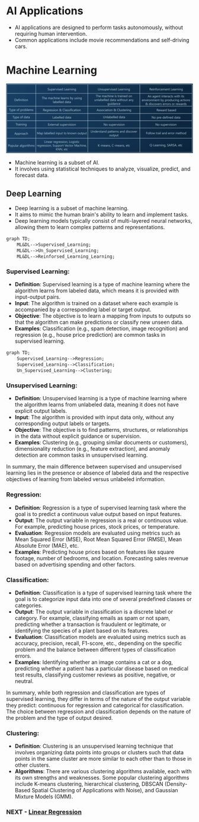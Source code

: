 # AI Applications

- AI applications are designed to perform tasks autonomously, without requiring human intervention.
- Common applications include movie recommendations and self-driving cars.

# Machine Learning

![alt text](ML.png)

- Machine learning is a subset of AI.
- It involves using statistical techniques to analyze, visualize, predict, and forecast data.

## Deep Learning

- Deep learning is a subset of machine learning.
- It aims to mimic the human brain's ability to learn and implement tasks.
- Deep learning models typically consist of multi-layered neural networks, allowing them to learn complex patterns and representations.

```mermaid
graph TD;
    ML&DL-->Supervised_Learning;
    ML&DL-->Un_Supervised_Learning;
    ML&DL-->Reinforsed_Learning_Learning;
```

### Supervised Learning:

- **Definition**: Supervised learning is a type of machine learning where the algorithm learns from labeled data, which means it is provided with input-output pairs.
- **Input**: The algorithm is trained on a dataset where each example is accompanied by a corresponding label or target output.
- **Objective**: The objective is to learn a mapping from inputs to outputs so that the algorithm can make predictions or classify new unseen data.
- **Examples**: Classification (e.g., spam detection, image recognition) and regression (e.g., house price prediction) are common tasks in supervised learning.

```mermaid
graph TD;
    Supervised_Learning-->Regression;
    Supervised_Learning-->Classification;
    Un_Supervised_Learning-->Clustering;
```

### Unsupervised Learning:

- **Definition**: Unsupervised learning is a type of machine learning where the algorithm learns from unlabeled data, meaning it does not have explicit output labels.
- **Input**: The algorithm is provided with input data only, without any corresponding output labels or targets.
- **Objective**: The objective is to find patterns, structures, or relationships in the data without explicit guidance or supervision.
- **Examples**: Clustering (e.g., grouping similar documents or customers), dimensionality reduction (e.g., feature extraction), and anomaly detection are common tasks in unsupervised learning.

In summary, the main difference between supervised and unsupervised learning lies in the presence or absence of labeled data and the respective objectives of learning from labeled versus unlabeled information.

### Regression:

- **Definition**: Regression is a type of supervised learning task where the goal is to predict a continuous value output based on input features.
- **Output**: The output variable in regression is a real or continuous value. For example, predicting house prices, stock prices, or temperature.
- **Evaluation**: Regression models are evaluated using metrics such as Mean Squared Error (MSE), Root Mean Squared Error (RMSE), Mean Absolute Error (MAE), etc.
- **Examples**: Predicting house prices based on features like square footage, number of bedrooms, and location. Forecasting sales revenue based on advertising spending and other factors.

### Classification:

- **Definition**: Classification is a type of supervised learning task where the goal is to categorize input data into one of several predefined classes or categories.
- **Output**: The output variable in classification is a discrete label or category. For example, classifying emails as spam or not spam, predicting whether a transaction is fraudulent or legitimate, or identifying the species of a plant based on its features.
- **Evaluation**: Classification models are evaluated using metrics such as accuracy, precision, recall, F1-score, etc., depending on the specific problem and the balance between different types of classification errors.
- **Examples**: Identifying whether an image contains a cat or a dog, predicting whether a patient has a particular disease based on medical test results, classifying customer reviews as positive, negative, or neutral.

In summary, while both regression and classification are types of supervised learning, they differ in terms of the nature of the output variable they predict: continuous for regression and categorical for classification. The choice between regression and classification depends on the nature of the problem and the type of output desired.

### Clustering:

- **Definition**: Clustering is an unsupervised learning technique that involves organizing data points into groups or clusters such that data points in the same cluster are more similar to each other than to those in other clusters.
- **Algorithms**: There are various clustering algorithms available, each with its own strengths and weaknesses. Some popular clustering algorithms include K-means clustering, hierarchical clustering, DBSCAN (Density-Based Spatial Clustering of Applications with Noise), and Gaussian Mixture Models (GMM).

### NEXT - [Linear Regression](./LinerRegression.md)
